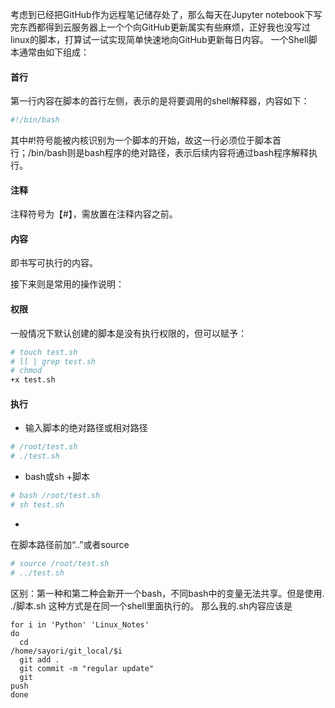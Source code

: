 考虑到已经把GitHub作为远程笔记储存处了，那么每天在Jupyter
notebook下写完东西都得到云服务器上一个个向GitHub更新属实有些麻烦，正好我也没写过linux的脚本，打算试一试实现简单快速地向GitHub更新每日内容。
一个Shell脚本通常由如下组成：
#### 首行
第一行内容在脚本的首行左侧，表示的是将要调用的shell解释器，内容如下：
```Bash
#!/bin/bash
```
其中#!符号能被内核识别为一个脚本的开始，故这一行必须位于脚本首行；/bin/bash则是bash程序的绝对路径，表示后续内容将通过bash程序解释执行。
#### 注释
注释符号为【#】，需放置在注释内容之前。

#### 内容
即书写可执行的内容。

接下来则是常用的操作说明：
#### 权限
一般情况下默认创建的脚本是没有执行权限的，但可以赋予：
```Bash
# touch test.sh
# ll | grep test.sh
# chmod
+x test.sh
```
#### 执行
* 输入脚本的绝对路径或相对路径
```Bash
# /root/test.sh
# ./test.sh
```
* bash或sh +脚本
```Bash
# bash /root/test.sh
# sh test.sh
```
*
在脚本路径前加“..”或者source
```Bash
# source /root/test.sh
# ../test.sh
```
区别：第一种和第二种会新开一个bash，不同bash中的变量无法共享。但是使用. ./脚本.sh 这种方式是在同一个shell里面执行的。
那么我的.sh内容应该是
```
for i in 'Python' 'Linux_Notes'
do
  cd
/home/sayori/git_local/$i
  git add .
  git commit -m "regular update"
  git
push
done
```
